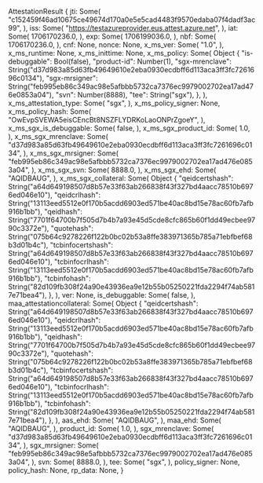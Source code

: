 AttestationResult {
    jti: Some(
        "c152459f46ad10675ce49674d170a0e5e5cad4483f9570edaba07f4dadf3ac99",
    ),
    iss: Some(
        "https://testazureprovider.eus.attest.azure.net",
    ),
    iat: Some(
        1706170236.0,
    ),
    exp: Some(
        1706199036.0,
    ),
    nbf: Some(
        1706170236.0,
    ),
    cnf: None,
    nonce: None,
    x_ms_ver: Some(
        "1.0",
    ),
    x_ms_runtime: None,
    x_ms_inittime: None,
    x_ms_policy: Some(
        Object {
            "is-debuggable": Bool(false),
            "product-id": Number(1),
            "sgx-mrenclave": String("d37d983a85d63fb49649610e2eba0930ecdbff6d113aca3ff3fc7261696c0134"),
            "sgx-mrsigner": String("feb995eb86c349ac98e5afbbb5732ca7376ec9979002702ea17ad476e0853a04"),
            "svn": Number(8888),
            "tee": String("sgx"),
        },
    ),
    x_ms_attestation_type: Some(
        "sgx",
    ),
    x_ms_policy_signer: None,
    x_ms_policy_hash: Some(
        "OwEvpSVEWA5eisCEncBt8NSZFLYDRKoLaoONPrZgoeY",
    ),
    x_ms_sgx_is_debuggable: Some(
        false,
    ),
    x_ms_sgx_product_id: Some(
        1.0,
    ),
    x_ms_sgx_mrenclave: Some(
        "d37d983a85d63fb49649610e2eba0930ecdbff6d113aca3ff3fc7261696c0134",
    ),
    x_ms_sgx_mrsigner: Some(
        "feb995eb86c349ac98e5afbbb5732ca7376ec9979002702ea17ad476e0853a04",
    ),
    x_ms_sgx_svn: Some(
        8888.0,
    ),
    x_ms_sgx_ehd: Some(
        "AQIDBAUG",
    ),
    x_ms_sgx_collateral: Some(
        Object {
            "qeidcertshash": String("a64d649198507d8b57e33f63ab266838f43f327bd4aacc78510b6976ed046e10"),
            "qeidcrlhash": String("13113eed5512e0f170b5acdd6903ed571be40ac8bd15e78ac60fb7afb916b1bb"),
            "qeidhash": String("7701f64700b7f505d7b4b7a93e45d5cde8cfc865b60f1dd49ecbee9790c3372e"),
            "quotehash": String("075b64c9278226f122b0bc02b53a8ffe383971365b785a71ebfbef68b3d01b4c"),
            "tcbinfocertshash": String("a64d649198507d8b57e33f63ab266838f43f327bd4aacc78510b6976ed046e10"),
            "tcbinfocrlhash": String("13113eed5512e0f170b5acdd6903ed571be40ac8bd15e78ac60fb7afb916b1bb"),
            "tcbinfohash": String("82d109fb308f24a90e43936ea9e12b55b05250221fda2294f74ab5817e71bea4"),
        },
    ),
    ver: None,
    is_debuggable: Some(
        false,
    ),
    maa_attestationcollateral: Some(
        Object {
            "qeidcertshash": String("a64d649198507d8b57e33f63ab266838f43f327bd4aacc78510b6976ed046e10"),
            "qeidcrlhash": String("13113eed5512e0f170b5acdd6903ed571be40ac8bd15e78ac60fb7afb916b1bb"),
            "qeidhash": String("7701f64700b7f505d7b4b7a93e45d5cde8cfc865b60f1dd49ecbee9790c3372e"),
            "quotehash": String("075b64c9278226f122b0bc02b53a8ffe383971365b785a71ebfbef68b3d01b4c"),
            "tcbinfocertshash": String("a64d649198507d8b57e33f63ab266838f43f327bd4aacc78510b6976ed046e10"),
            "tcbinfocrlhash": String("13113eed5512e0f170b5acdd6903ed571be40ac8bd15e78ac60fb7afb916b1bb"),
            "tcbinfohash": String("82d109fb308f24a90e43936ea9e12b55b05250221fda2294f74ab5817e71bea4"),
        },
    ),
    aas_ehd: Some(
        "AQIDBAUG",
    ),
    maa_ehd: Some(
        "AQIDBAUG",
    ),
    product_id: Some(
        1.0,
    ),
    sgx_mrenclave: Some(
        "d37d983a85d63fb49649610e2eba0930ecdbff6d113aca3ff3fc7261696c0134",
    ),
    sgx_mrsigner: Some(
        "feb995eb86c349ac98e5afbbb5732ca7376ec9979002702ea17ad476e0853a04",
    ),
    svn: Some(
        8888.0,
    ),
    tee: Some(
        "sgx",
    ),
    policy_signer: None,
    policy_hash: None,
    rp_data: None,
}